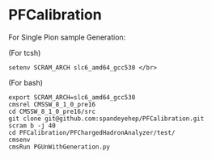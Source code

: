 # PFCalibration  
For Single Pion sample Generation:

(For tcsh)  
```
setenv SCRAM_ARCH slc6_amd64_gcc530 </br>
```
(For bash)
```
export SCRAM_ARCH=slc6_amd64_gcc530
cmsrel CMSSW_8_1_0_pre16
cd CMSSW_8_1_0_pre16/src
git clone git@github.com:spandeyehep/PFCalibration.git
scram b -j 40
cd PFCalibration/PFChargedHadronAnalyzer/test/
cmsenv
cmsRun PGUnWithGeneration.py
```
